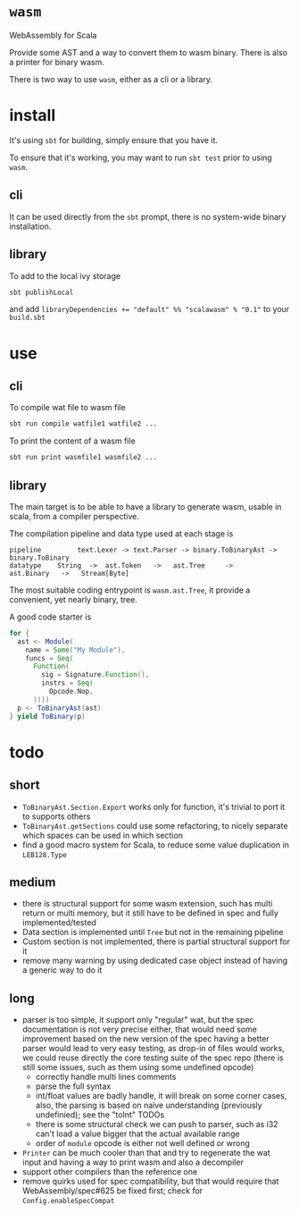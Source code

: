 # `wasm`
WebAssembly for Scala

Provide some AST and a way to convert them to wasm binary. There is also a printer for binary wasm.

There is two way to use `wasm`, either as a cli or a library.

# install
It's using `sbt` for building, simply ensure that you have it.

To ensure that it's working, you may want to run `sbt test` prior to using `wasm`.

## cli
It can be used directly from the `sbt` prompt, there is no system-wide binary installation.

## library
To add to the local ivy storage
```sh
sbt publishLocal
```
and add `libraryDependencies += "default" %% "scalawasm" % "0.1"` to your `build.sbt`

# use

## cli
To compile wat file to wasm file
```sh
sbt run compile watfile1 watfile2 ...
```

To print the content of a wasm file
```sh
sbt run print wasmfile1 wasmfile2 ...
```

## library
The main target is to be able to have a library to generate wasm, usable in scala, from a compiler perspective.

The compilation pipeline and data type used at each stage is
```
pipeline         text.Lexer -> text.Parser -> binary.ToBinaryAst -> binary.ToBinary
datatype    String  ->  ast.Token   ->   ast.Tree     ->     ast.Binary   ->   Stream[Byte]
```

The most suitable coding entrypoint is `wasm.ast.Tree`, it provide a convenient, yet nearly binary, tree.

A good code starter is
```scala
for {
  ast <- Module(
    name = Some("My Module"),
    funcs = Seq(
      Function(
        sig = Signature.Function(),
        instrs = Seq(
          Opcode.Nop,
      ))))
  p <- ToBinaryAst(ast)
} yield ToBinary(p)

```

# todo

## short
 * `ToBinaryAst.Section.Export` works only for function, it's trivial to port it to
   supports others
 * `ToBinaryAst.getSections` could use some refactoring, to nicely separate
   which spaces can be used in which section
 * find a good macro system for Scala, to reduce some value duplication in
   `LEB128.Type`

## medium
 * there is structural support for some wasm extension, such has multi return or
   multi memory, but it still have to be defined in spec and fully
   implemented/tested
 * Data section is implemented until `Tree` but not in the remaining pipeline
 * Custom section is not implemented, there is partial structural support for it
 * remove many warning by using dedicated case object instead of having a
   generic way to do it

## long
 * parser is too simple, it support only "regular" wat, but the spec
   documentation is not very precise either, that would need some improvement
   based on the new version of the spec
   having a better parser would lead to very easy testing, as drop-in of files
   would works, we could reuse directly the core testing suite of the spec repo
   (there is still some issues, such as them using some undefined opcode)
   * correctly handle multi lines comments
   * parse the full syntax
   * int/float values are badly handle, it will break on some corner cases,
     also, the parsing is based on naïve understanding (previously undefinied);
     see the "toInt" TODOs
   * there is some structural check we can push to parser, such as i32 can't
     load a value bigger that the actual available range
   * order of `module` opcode is either not well defined or wrong
 * `Printer` can be much cooler than that and try to regenerate the wat input
   and having a way to print wasm and also a decompiler
 * support other compilers than the reference one
 * remove quirks used for spec compatibility, but that would require that
   WebAssembly/spec#625 be fixed first; check for `Config.enableSpecCompat`

